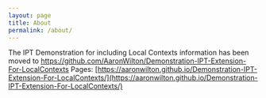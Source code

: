 ```yaml
---
layout: page
title: About
permalink: /about/
---
```


The IPT Demonstration for including Local Contexts information has been moved to 
https://github.com/AaronWilton/Demonstration-IPT-Extension-For-LocalContexts
Pages: [https://aaronwilton.github.io/Demonstration-IPT-Extension-For-LocalContexts/](https://aaronwilton.github.io/Demonstration-IPT-Extension-For-LocalContexts/)
